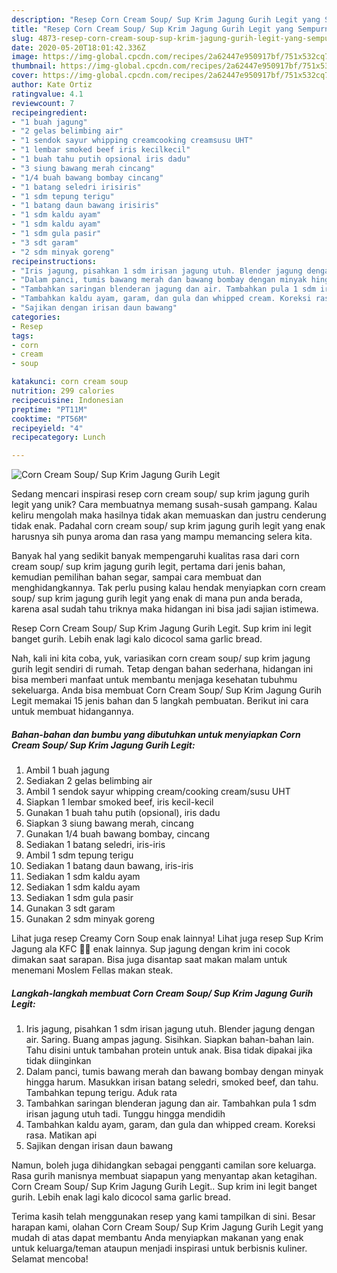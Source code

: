 ```yaml
---
description: "Resep Corn Cream Soup/ Sup Krim Jagung Gurih Legit yang Sempurna"
title: "Resep Corn Cream Soup/ Sup Krim Jagung Gurih Legit yang Sempurna"
slug: 4873-resep-corn-cream-soup-sup-krim-jagung-gurih-legit-yang-sempurna
date: 2020-05-20T18:01:42.336Z
image: https://img-global.cpcdn.com/recipes/2a62447e950917bf/751x532cq70/corn-cream-soup-sup-krim-jagung-gurih-legit-foto-resep-utama.jpg
thumbnail: https://img-global.cpcdn.com/recipes/2a62447e950917bf/751x532cq70/corn-cream-soup-sup-krim-jagung-gurih-legit-foto-resep-utama.jpg
cover: https://img-global.cpcdn.com/recipes/2a62447e950917bf/751x532cq70/corn-cream-soup-sup-krim-jagung-gurih-legit-foto-resep-utama.jpg
author: Kate Ortiz
ratingvalue: 4.1
reviewcount: 7
recipeingredient:
- "1 buah jagung"
- "2 gelas belimbing air"
- "1 sendok sayur whipping creamcooking creamsusu UHT"
- "1 lembar smoked beef iris kecilkecil"
- "1 buah tahu putih opsional iris dadu"
- "3 siung bawang merah cincang"
- "1/4 buah bawang bombay cincang"
- "1 batang seledri irisiris"
- "1 sdm tepung terigu"
- "1 batang daun bawang irisiris"
- "1 sdm kaldu ayam"
- "1 sdm kaldu ayam"
- "1 sdm gula pasir"
- "3 sdt garam"
- "2 sdm minyak goreng"
recipeinstructions:
- "Iris jagung, pisahkan 1 sdm irisan jagung utuh. Blender jagung dengan air. Saring. Buang ampas jagung. Sisihkan. Siapkan bahan-bahan lain. Tahu disini untuk tambahan protein untuk anak. Bisa tidak dipakai jika tidak diinginkan"
- "Dalam panci, tumis bawang merah dan bawang bombay dengan minyak hingga harum. Masukkan irisan batang seledri, smoked beef, dan tahu. Tambahkan tepung terigu. Aduk rata"
- "Tambahkan saringan blenderan jagung dan air. Tambahkan pula 1 sdm irisan jagung utuh tadi. Tunggu hingga mendidih"
- "Tambahkan kaldu ayam, garam, dan gula dan whipped cream. Koreksi rasa. Matikan api"
- "Sajikan dengan irisan daun bawang"
categories:
- Resep
tags:
- corn
- cream
- soup

katakunci: corn cream soup 
nutrition: 299 calories
recipecuisine: Indonesian
preptime: "PT11M"
cooktime: "PT56M"
recipeyield: "4"
recipecategory: Lunch

---
```



![Corn Cream Soup/ Sup Krim Jagung Gurih Legit](https://img-global.cpcdn.com/recipes/2a62447e950917bf/751x532cq70/corn-cream-soup-sup-krim-jagung-gurih-legit-foto-resep-utama.jpg)

Sedang mencari inspirasi resep corn cream soup/ sup krim jagung gurih legit yang unik? Cara membuatnya memang susah-susah gampang. Kalau keliru mengolah maka hasilnya tidak akan memuaskan dan justru cenderung tidak enak. Padahal corn cream soup/ sup krim jagung gurih legit yang enak harusnya sih punya aroma dan rasa yang mampu memancing selera kita.

Banyak hal yang sedikit banyak mempengaruhi kualitas rasa dari corn cream soup/ sup krim jagung gurih legit, pertama dari jenis bahan, kemudian pemilihan bahan segar, sampai cara membuat dan menghidangkannya. Tak perlu pusing kalau hendak menyiapkan corn cream soup/ sup krim jagung gurih legit yang enak di mana pun anda berada, karena asal sudah tahu triknya maka hidangan ini bisa jadi sajian istimewa.

Resep Corn Cream Soup/ Sup Krim Jagung Gurih Legit. Sup krim ini legit banget gurih. Lebih enak lagi kalo dicocol sama garlic bread.


Nah, kali ini kita coba, yuk, variasikan corn cream soup/ sup krim jagung gurih legit sendiri di rumah. Tetap dengan bahan sederhana, hidangan ini bisa memberi manfaat untuk membantu menjaga kesehatan tubuhmu sekeluarga. Anda bisa membuat Corn Cream Soup/ Sup Krim Jagung Gurih Legit memakai 15 jenis bahan dan 5 langkah pembuatan. Berikut ini cara untuk membuat hidangannya.

<!--inarticleads1-->

##### Bahan-bahan dan bumbu yang dibutuhkan untuk menyiapkan Corn Cream Soup/ Sup Krim Jagung Gurih Legit:

1. Ambil 1 buah jagung
1. Sediakan 2 gelas belimbing air
1. Ambil 1 sendok sayur whipping cream/cooking cream/susu UHT
1. Siapkan 1 lembar smoked beef, iris kecil-kecil
1. Gunakan 1 buah tahu putih (opsional), iris dadu
1. Siapkan 3 siung bawang merah, cincang
1. Gunakan 1/4 buah bawang bombay, cincang
1. Sediakan 1 batang seledri, iris-iris
1. Ambil 1 sdm tepung terigu
1. Sediakan 1 batang daun bawang, iris-iris
1. Sediakan 1 sdm kaldu ayam
1. Sediakan 1 sdm kaldu ayam
1. Sediakan 1 sdm gula pasir
1. Gunakan 3 sdt garam
1. Gunakan 2 sdm minyak goreng


Lihat juga resep Creamy Corn Soup enak lainnya! Lihat juga resep Sup Krim Jagung ala KFC 🌽🍼 enak lainnya. Sup jagung dengan krim ini cocok dimakan saat sarapan. Bisa juga disantap saat makan malam untuk menemani Moslem Fellas makan steak. 

<!--inarticleads2-->

##### Langkah-langkah membuat Corn Cream Soup/ Sup Krim Jagung Gurih Legit:

1. Iris jagung, pisahkan 1 sdm irisan jagung utuh. Blender jagung dengan air. Saring. Buang ampas jagung. Sisihkan. Siapkan bahan-bahan lain. Tahu disini untuk tambahan protein untuk anak. Bisa tidak dipakai jika tidak diinginkan
1. Dalam panci, tumis bawang merah dan bawang bombay dengan minyak hingga harum. Masukkan irisan batang seledri, smoked beef, dan tahu. Tambahkan tepung terigu. Aduk rata
1. Tambahkan saringan blenderan jagung dan air. Tambahkan pula 1 sdm irisan jagung utuh tadi. Tunggu hingga mendidih
1. Tambahkan kaldu ayam, garam, dan gula dan whipped cream. Koreksi rasa. Matikan api
1. Sajikan dengan irisan daun bawang


Namun, boleh juga dihidangkan sebagai pengganti camilan sore keluarga. Rasa gurih manisnya membuat siapapun yang menyantap akan ketagihan. Corn Cream Soup/ Sup Krim Jagung Gurih Legit.. Sup krim ini legit banget gurih. Lebih enak lagi kalo dicocol sama garlic bread. 

Terima kasih telah menggunakan resep yang kami tampilkan di sini. Besar harapan kami, olahan Corn Cream Soup/ Sup Krim Jagung Gurih Legit yang mudah di atas dapat membantu Anda menyiapkan makanan yang enak untuk keluarga/teman ataupun menjadi inspirasi untuk berbisnis kuliner. Selamat mencoba!
